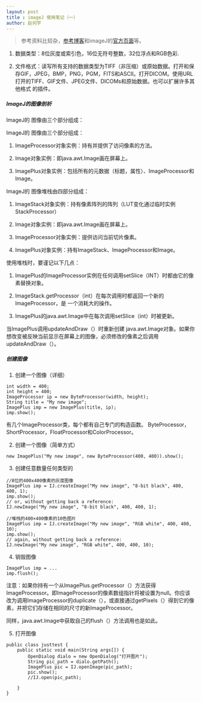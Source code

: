 ```yaml
---
layout: post
title : imageJ 使用笔记（一）
author: 赵何宇
---
```


> 参考资料比较杂，[参考博客](https://www.cnblogs.com/zhangshucheng/p/3718560.html)和imageJ的[官方页面](https://imagej.nih.gov/ij/)等。

1. 数据类型：8位灰度或索引色，16位无符号整数，32位浮点和RGB色彩.

2. 文件格式：读写所有支持的数据类型为TIFF（非压缩）或原始数据。打开和保存GIF，JPEG，BMP，PNG，PGM，FITS和ASCII。打开DICOM。使用URL打开的TIFF、GIF文件、JPEG文件、DICOMs和原始数据。也可以扩展许多其他格式 的插件。

##### ImageJ的图像剖析

ImageJ的 图像由三个部分组成：

ImageJ的 图像由三个部分组成：

1. ImageProcessor对象实例：持有并提供了访问像素的方法。

2. Image对象实例：即java.awt.Image画在屏幕上。

3. ImagePlus对象实例：包括所有的元数据（标题，属性）、ImageProcessor和Image。

ImageJ的 图像堆栈由四部分组成：

1. ImageStack对象实例：持有像素阵列的阵列（LUT变化通过临时实例StackProcessor）

2. Image对象实例：即java.awt.Image画在屏幕上。

3. ImageProcessor对象实例：提供访问当前切片像素。

4. ImagePlus对象实例：持有ImageStack、ImageProcessor和Image。

使用堆栈时，要谨记以下几点：

1. ImagePlus的ImageProcessor实例在任何调用setSlice（INT）时都由它的像素替换对象。

2. ImageStack.getProcessor（int）在每次调用时都返回一个新的ImageProcessor，是 一个消耗大的操作。

3. ImagePlus的java.awt.Image中在每次调用setSlice（int）时被更新。

当ImagePlus调用updateAndDraw（）时重新创建 java.awt.Image对象。如果你想改变被反映当前显示在屏幕上的图像，必须修改的像素之后调用updateAndDraw（）。

##### 创建图像

1. 创建一个图像（详细）

```
int width = 400;  
int height = 400;  
ImageProcessor ip = new ByteProcessor(width, height);  
String title = "My new image";  
ImagePlus imp = new ImagePlus(title, ip);  
imp.show();  
```
有几个ImageProcessor类，每个都有自己专门的构造函数。
ByteProcessor，ShortProcessor，FloatProcessor和ColorProcessor。

2. 创建一个图像（简单方式）

```
new ImagePlus("My new image", new ByteProcessor(400, 400)).show();
```

3. 创建任意数量任何类型的

```
//8位的400x400像素的灰度图像
ImagePlus imp = IJ.createImage("My new image", "8-bit black", 400, 400, 1);
imp.show();
// or, without getting back a reference:
IJ.newImage("My new image", "8-bit black", 400, 400, 1);
```

```
//堆栈的400×400像素的10色图片
ImagePlus imp = IJ.createImage("My new image", "RGB white", 400, 400, 10);  
imp.show();  
// again, without getting back a reference:  
IJ.newImage("My new image", "RGB white", 400, 400, 10);
```

4. 销毁图像
```
ImagePlus imp = ...  
imp.flush();  
```
注意：如果你持有一个从ImagePlus.getProcessor（）方法获得ImageProcessor。即ImageProcessor的像素数组指针将被设置为null。你应该改为调用ImageProcessor的duplicate（），或直接通过getPixels（）得到它的像素，并把它们存储在相同的尺寸的新ImageProcessor。

同样，java.awt.Image中获取自己的flush（）方法调用也是如此。

5. 打开图像

```
public class justtest {
	public static void main(String args[]) {
		OpenDialog dialo = new OpenDialog("打开图片");
		String pic_path = dialo.getPath();
		ImagePlus pic = IJ.openImage(pic_path);
		pic.show();
		//IJ.open(pic_path);

	}
}
```
